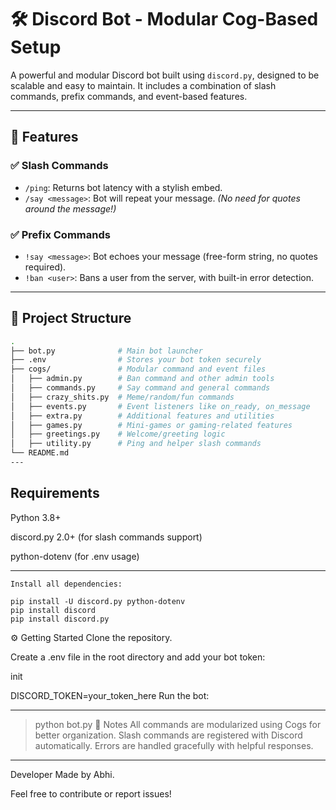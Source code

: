 # 🛠️ Discord Bot - Modular Cog-Based Setup

A powerful and modular Discord bot built using `discord.py`, designed to be scalable and easy to maintain. It includes a combination of slash commands, prefix commands, and event-based features.

---

## 🚀 Features

### ✅ Slash Commands
- `/ping`: Returns bot latency with a stylish embed.
- `/say <message>`: Bot will repeat your message. *(No need for quotes around the message!)*

### ✅ Prefix Commands
- `!say <message>`: Bot echoes your message (free-form string, no quotes required).
- `!ban <user>`: Bans a user from the server, with built-in error detection.

---

## 📁 Project Structure

```bash
.
├── bot.py              # Main bot launcher
├── .env                # Stores your bot token securely
├── cogs/               # Modular command and event files
│   ├── admin.py        # Ban command and other admin tools
│   ├── commands.py     # Say command and general commands
│   ├── crazy_shits.py  # Meme/random/fun commands
│   ├── events.py       # Event listeners like on_ready, on_message
│   ├── extra.py        # Additional features and utilities
│   ├── games.py        # Mini-games or gaming-related features
│   ├── greetings.py    # Welcome/greeting logic
│   ├── utility.py      # Ping and helper slash commands
└── README.md
---
```

## Requirements
Python 3.8+

discord.py 2.0+ (for slash commands support)

python-dotenv (for .env usage)

-------

```
Install all dependencies:

pip install -U discord.py python-dotenv
pip install discord
pip install discord.py
```

⚙️ Getting Started
Clone the repository.

Create a .env file in the root directory and add your bot token:

init

DISCORD_TOKEN=your_token_here
Run the bot:


---
> python bot.py
>🧠 Notes
>All commands are modularized using Cogs for better organization.
>Slash commands are registered with Discord automatically.
>Errors are handled gracefully with helpful responses.

---
Developer
Made by Abhi.

Feel free to contribute or report issues!
